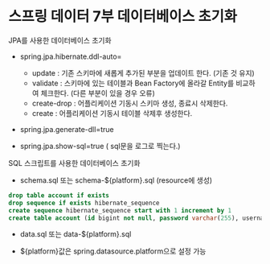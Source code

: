 # 스프링 데이터 7부 데이터베이스 초기화



JPA를 사용한 데이터베이스 초기화

- spring.jpa.hibernate.ddl-auto= 
  - update : 기존 스키마에 새롭게 추가된 부분을 업데이트 한다. (기존 것 유지) 
  - validate : 스키마에 있는 테이블과 Bean Factory에 올라갈 Entity를 비교하여 체크한다. (다른 부분이 있을 경우 오류) 
  - create-drop : 어플리케이션 기동시 스키마 생성, 종료시 삭제한다. 
  - create : 어플리케이션 기동시 테이블 삭제후 생성한다. 

- spring.jpa.generate-dll=true 

- spring.jpa.show-sql=true ( sql문을 로그로 찍는다.) 



SQL 스크립트를 사용한 데이터베이스 초기화 

- schema.sql 또는 schema-${platform}.sql (resource에 생성) 

```sql
drop table account if exists
drop sequence if exists hibernate_sequence
create sequence hibernate_sequence start with 1 increment by 1
create table account (id bigint not null, password varchar(255), username varchar(255), primary key (id))
```

- data.sql 또는 data-${platform}.sql 

- ${platform}값은 spring.datasource.platform으로 설정 가능 

